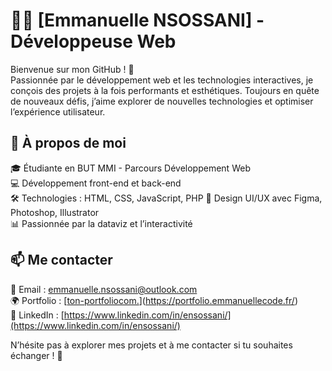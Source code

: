 # 👩‍💻 [Emmanuelle NSOSSANI] - Développeuse Web

Bienvenue sur mon GitHub ! 🚀  
Passionnée par le développement web et les technologies interactives, je conçois des projets à la fois performants et esthétiques. Toujours en quête de nouveaux défis, j’aime explorer de nouvelles technologies et optimiser l’expérience utilisateur.  

## 🌟 À propos de moi  
🎓 Étudiante en BUT MMI - Parcours Développement Web  
💻 Développement front-end et back-end  
🛠 Technologies : HTML, CSS, JavaScript, PHP
🎨 Design UI/UX avec Figma, Photoshop, Illustrator  
📊 Passionnée par la dataviz et l’interactivité  

## 📫 Me contacter  
📧 Email : [emmanuelle.nsossani@outlook.com](mailto:emmanuelle.nsossani@outlook.com)  
🌍 Portfolio : [[ton-portfoliocom.](https://portfolio.emmanuellecode.fr/)](https://portfolio.emmanuellecode.fr/)  
💼 LinkedIn : [https://www.linkedin.com/in/ensossani/](https://www.linkedin.com/in/ensossani/)  

N’hésite pas à explorer mes projets et à me contacter si tu souhaites échanger ! 🚀  
